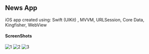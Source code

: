 ## News App
iOS app created using:
Swift (UIKit) , 
MVVM,
URLSession,
Core Data,
Kingfisher,
WebView

#### ScreenShots
![1](https://user-images.githubusercontent.com/39503844/158648017-3b5aa3dd-0fca-4994-967b-004ea8e5e5c8.png)
![2](https://user-images.githubusercontent.com/39503844/158648021-81e23f3c-2f31-4937-bff8-321857e8536a.png)
![3](https://user-images.githubusercontent.com/39503844/158648025-e3ef3f6e-3520-4fcf-879d-dbdfad0b42a3.png)
